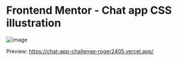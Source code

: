 # Frontend Mentor - Chat app CSS illustration
![image](https://user-images.githubusercontent.com/86917178/215778667-6967ee4b-a4cb-4a97-b502-432c64b97000.png)

Preview: https://chat-app-challenge-roger2405.vercel.app/
